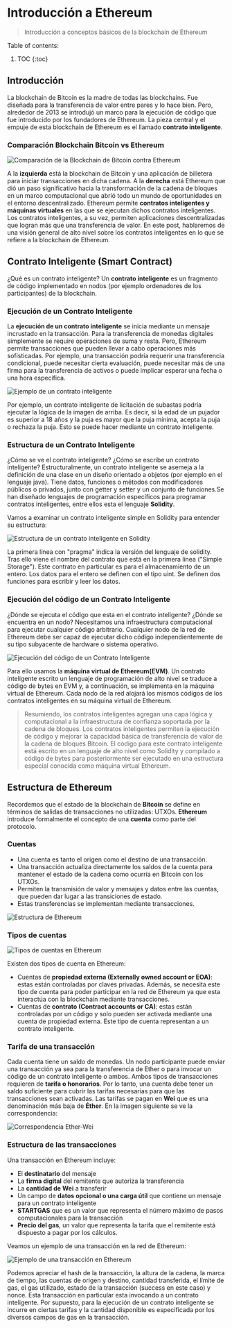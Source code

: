 # Introducción a Ethereum
> Introducción a conceptos básicos de la blockchain de Ethereum

Table of contents:

1. TOC
{:toc}

## Introducción
La blockchain de Bitcoin es la madre de todas las blockchains. Fue diseñada para la transferencia de valor entre pares y lo hace bien. Pero, alrededor de 2013 se introdujó un marco para la ejecución de código que fue introducido por los fundadores de Ethereum. La pieza central y el empuje de esta blockchain  de Ethereum es el llamado **contrato inteligente**. 

### Comparación Blockchain Bitcoin vs Ethereum

![](/My-Blockchain-Book/images/Ethereum-vs-Bitcoin.PNG "Comparación de la Blockchain de Bitcoin contra Ethereum")

A la **izquierda** está la blockchain de Bitcoin y una aplicación de billetera para iniciar transacciones en dicha cadena. A la **derecha** está Ethereum que dió un paso significativo hacia la transformación de la cadena de bloques en un marco computacional que abrió todo un mundo de oportunidades en el entorno descentralizado. Ethereum permite **contratos inteligentes y máquinas virtuales** en las que se ejecutan dichos contratos inteligentes. Los contratos inteligentes, a su vez, permiten aplicaciones descentralizadas que logran más que una transferencia de valor. En este post, hablaremos de una visión general de alto nivel sobre los contratos inteligentes en lo que se refiere a la blockchain de Ethereum. 

## Contrato Inteligente (Smart Contract)
¿Qué es un contrato inteligente? Un **contrato inteligente** es un fragmento de código implementado en nodos (por ejemplo ordenadores de los participantes) de la blockchain.

### Ejecución de un Contrato Inteligente

La **ejecución de un contrato inteligente** se inicia mediante un mensaje incrustado en la transacción. Para la transferencia de monedas digitales simplemente se require operaciones de suma y resta. Pero, Ethereum permite transacciones que pueden llevar a cabo operaciones más sofisticadas. Por ejemplo, una transacción podría requerir una transferencia condicional, puede necesitar cierta evaluación, puede necesitar más de una firma para la transferencia de activos o puede implicar esperar una fecha o una hora específica.

![](/My-Blockchain-Book/images/Smart-Contract-1.PNG "Ejemplo de un contrato inteligente")

Por ejemplo, un contrato inteligente de licitación de subastas podría ejecutar la lógica de la imagen de arriba. Es decir, si la edad de un pujador es superior a 18 años y la puja es mayor que la puja mínima, acepta la puja o rechaza la puja. Esto se puede hacer mediante un contrato inteligente.

### Estructura de un Contrato Inteligente

¿Cómo se ve el contrato inteligente? ¿Cómo se escribe un contrato inteligente? Estructuralmente, un contrato inteligente se asemeja a la definición de una clase en un diseño orientado a objetos (por ejemplo en el lenguaje java). Tiene datos, funciones o métodos con modificadores públicos o privados,
junto con getter y setter y un conjunto de funciones.Se han diseñado lenguajes de programación específicos para programar contratos inteligentes, entre ellos esta el lenguaje **Solidity**.

Vamos a examinar un contrato inteligente simple en Solidity para entender su estructura:

![](/My-Blockchain-Book/images/Smart-Contract-2.PNG "Estructura de un contrato inteligente en Solidity")

La primera línea con "pragma" indica la versión del lenguaje de solidity. Tras ello viene el nombre del contrato que está en la primera línea ("Simple Storage"). Este contrato en particular es para el almacenamiento de un entero. Los datos para el entero se definen con el tipo uint. Se definen dos funciones para escribir y leer los datos. 

### Ejecución del código de un Contrato Inteligente

¿Dónde se ejecuta el código que esta en el contrato inteligente? ¿Dónde se encuentra en un nodo? Necesitamos una infraestructura computacional para ejecutar cualquier código arbitrario. Cualquier nodo de la red de Ethereum debe ser capaz de ejecutar dicho código independientemente de su tipo subyacente de hardware o sistema operativo.

![](/My-Blockchain-Book/images/Smart-Contract-3.PNG "Ejecución del código de un Contrato Inteligente")

Para ello usamos la **máquina virtual de Ethereum(EVM)**. Un contrato inteligente escrito un lenguaje de programación de alto nivel se traduce a código de bytes en EVM y, a continuación, se implementa en la máquina virtual de Ethereum. Cada nodo de la red alojará los mismos códigos de los contratos inteligentes en su máquina virtual de Ethereum.

> Resumiendo, los contratos inteligentes agregan una capa lógica y computacional a la infraestructura de confianza soportada por la cadena de bloques. Los contratos inteligentes permiten la ejecución de código y mejorar la capacidad básica de transferencia de valor de la cadena de bloques Bitcoin. El código para este contrato inteligente está escrito en un lenguaje de alto nivel como Solidity y compilado a código de bytes para posteriormente ser ejecutado en una estructura especial conocida como máquina virtual Ethereum.

## Estructura de Ethereum

Recordemos que el estado de la blockchain de **Bitcoin** se define en términos de salidas de transacciones no utilizadas: UTXOs. **Ethereum** introduce formalmente el concepto de una **cuenta** como parte del protocolo.

### Cuentas

- Una cuenta es tanto el origen como el destino de una transacción.
- Una transacción actualiza directamente los saldos de la cuenta para mantener el estado de la cadena como ocurría en Bitcoin con los UTXOs.
- Permiten la transmisión de valor y mensajes y datos entre las cuentas, que pueden dar lugar a las transiciones de estado.
- Estas transferencias se implementan mediante transacciones. 

![](/My-Blockchain-Book/images/Ethereum-Structure.PNG "Estructura de Ethereum")

### Tipos de cuentas

![](/My-Blockchain-Book/images/Ethereum-Account-Type.PNG "Tipos de cuentas en Ethereum")

Existen dos tipos de cuenta en Ethereum:
- Cuentas de **propiedad externa (Externally owned account or EOA)**: estas están controladas por claves privadas. Además, se necesita este tipo de cuenta para poder participar en la red de Ethereum ya que esta interactúa con la blockchain mediante transacciones.
- Cuentas de **contrato (Contract accounts or CA)**: estas están controladas por un código y solo pueden ser activada mediante una cuenta de propiedad externa. Este tipo de cuenta representan a un contrato inteligente.

### Tarifa de una transacción

Cada cuenta tiene un saldo de monedas. Un nodo participante puede enviar una transacción ya sea para la transferencia de Ether o para invocar un código de un contrato inteligente o ambos. Ambos tipos de transacciones requieren de **tarifa o honorarios**. Por lo tanto, una cuenta debe tener un saldo suficiente para cubrir las tarifas necesarias para que las transacciones sean activadas. Las tarifas se pagan en **Wei** que es una denominación más baja de **Éther**. En la imagen siguiente se ve la correspondencia:

![](/My-Blockchain-Book/images/Ether-Wei.PNG "Correspondencia Ether-Wei")

### Estructura de las transacciones

Una transacción en Ethereum incluye:
- El **destinatario** del mensaje
- La **firma digital** del remitente que autoriza la transferencia
- La **cantidad de Wei** a transferir
- Un campo de **datos opcional o una carga útil** que contiene un mensaje para un contrato inteligente
- **STARTGAS** que es un valor que representa el número máximo de pasos computacionales para la transacción
- **Precio del gas**, un valor que representa la tarifa que el remitente está dispuesto a pagar por los cálculos.

Veamos un ejemplo de una transacción en la red de Ethereum:

![](/My-Blockchain-Book/images/Ethereum-Transaction.PNG "Ejemplo de una transacción en Ethereum")

Podemos apreciar el hash de la transacción, la altura de la cadena, la marca de tiempo, las cuentas de origen y destino, cantidad transferida, el límite de gas, el gas utilizado, estado de la transacción (success en este caso) y nonce. Esta transacción en particular esta invocando a un contrato inteligente. Por supuesto, para la ejecución de un contrato inteligente se incurre en ciertas tarifas y la cantidad disponible es especificada por los diversos campos de gas en la transacción. 
